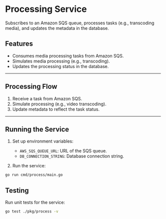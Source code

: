 # Processing Service

Subscribes to an Amazon SQS queue, processes tasks (e.g., transcoding media), and updates the metadata in the database.


## **Features**
- Consumes media processing tasks from Amazon SQS.
- Simulates media processing (e.g., transcoding).
- Updates the processing status in the database.

---

## **Processing Flow**

1. Receive a task from Amazon SQS.
2. Simulate processing (e.g., video transcoding).
3. Update metadata to reflect the task status.

---

## **Running the Service**

1. Set up environment variables:
    - `AWS_SQS_QUEUE_URL`: URL of the SQS queue.
    - `DB_CONNECTION_STRING`: Database connection string.

2. Run the service:
```bash
go run cmd/process/main.go
```

## **Testing**

Run unit tests for the service:

```bash
go test ./pkg/process -v
```